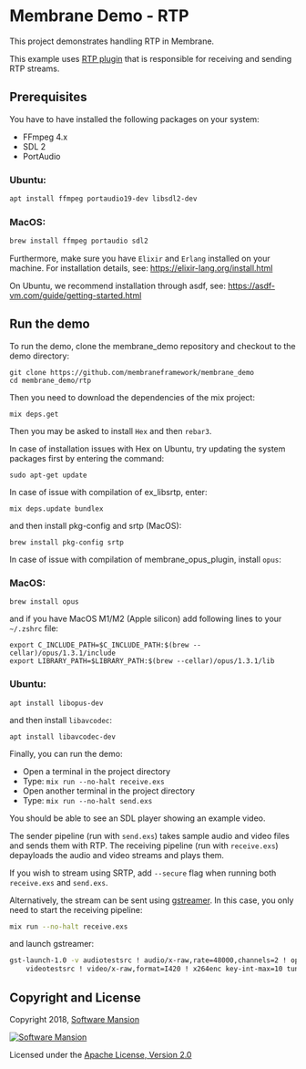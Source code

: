 # Membrane Demo - RTP

This project demonstrates handling RTP in Membrane.

This example uses [RTP plugin](https://github.com/membraneframework/membrane_rtp_plugin) that is responsible for
receiving and sending RTP streams.

## Prerequisites

You have to have installed the following packages on your system:

- FFmpeg 4.x
- SDL 2
- PortAudio

### Ubuntu:

```bash
apt install ffmpeg portaudio19-dev libsdl2-dev
```

### MacOS:

```bash
brew install ffmpeg portaudio sdl2
```

Furthermore, make sure you have `Elixir` and `Erlang` installed on your machine. For installation details, see: https://elixir-lang.org/install.html

On Ubuntu, we recommend installation through asdf, see: https://asdf-vm.com/guide/getting-started.html

## Run the demo

To run the demo, clone the membrane_demo repository and checkout to the demo directory:

```
git clone https://github.com/membraneframework/membrane_demo
cd membrane_demo/rtp
```

Then you need to download the dependencies of the mix project:

```
mix deps.get
```

Then you may be asked to install `Hex` and then `rebar3`.

In case of installation issues with Hex on Ubuntu, try updating the system packages first by entering the command:

```shell
sudo apt-get update
```

In case of issue with compilation of ex_libsrtp, enter:

```shell
mix deps.update bundlex
```

and then install pkg-config and srtp (MacOS):

```
brew install pkg-config srtp
```

In case of issue with compilation of membrane_opus_plugin, install `opus`:

### MacOS:

```
brew install opus
```

and if you have MacOS M1/M2 (Apple silicon) add following lines to your `~/.zshrc` file:

```
export C_INCLUDE_PATH=$C_INCLUDE_PATH:$(brew --cellar)/opus/1.3.1/include
export LIBRARY_PATH=$LIBRARY_PATH:$(brew --cellar)/opus/1.3.1/lib
```

### Ubuntu:

```
apt install libopus-dev
```

and then install `libavcodec`:

```
apt install libavcodec-dev
```

Finally, you can run the demo:

- Open a terminal in the project directory
- Type: `mix run --no-halt receive.exs`
- Open another terminal in the project directory
- Type: `mix run --no-halt send.exs`

You should be able to see an SDL player showing an example video.

The sender pipeline (run with `send.exs`) takes sample audio and video files and sends them with RTP.
The receiving pipeline (run with `receive.exs`) depayloads the audio and video streams and plays them.

If you wish to stream using SRTP, add `--secure` flag when running both `receive.exs` and `send.exs`.

Alternatively, the stream can be sent using [gstreamer](https://gstreamer.freedesktop.org/). In this case, you only need to start the receiving pipeline:

```bash
mix run --no-halt receive.exs
```

and launch gstreamer:

```bash
gst-launch-1.0 -v audiotestsrc ! audio/x-raw,rate=48000,channels=2 ! opusenc ! rtpopuspay pt=120 ! udpsink host=127.0.0.1 port=5002\
    videotestsrc ! video/x-raw,format=I420 ! x264enc key-int-max=10 tune=zerolatency ! rtph264pay pt=96 ! udpsink host=127.0.0.1 port=5000
```

## Copyright and License

Copyright 2018, [Software Mansion](https://swmansion.com/?utm_source=git&utm_medium=readme&utm_campaign=membrane)

[![Software Mansion](https://membraneframework.github.io/static/logo/swm_logo_readme.png)](https://swmansion.com/?utm_source=git&utm_medium=readme&utm_campaign=membrane)

Licensed under the [Apache License, Version 2.0](LICENSE)
